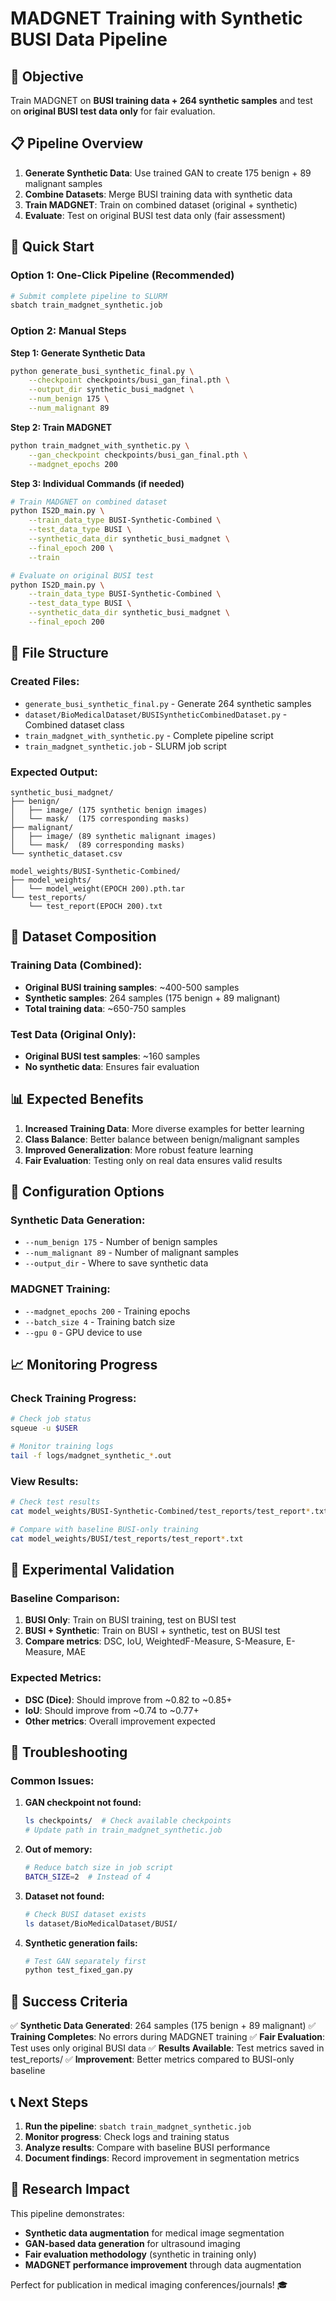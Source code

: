 # MADGNET Training with Synthetic BUSI Data Pipeline

## 🎯 **Objective**
Train MADGNET on **BUSI training data + 264 synthetic samples** and test on **original BUSI test data only** for fair evaluation.

## 📋 **Pipeline Overview**

1. **Generate Synthetic Data**: Use trained GAN to create 175 benign + 89 malignant samples
2. **Combine Datasets**: Merge BUSI training data with synthetic data
3. **Train MADGNET**: Train on combined dataset (original + synthetic)
4. **Evaluate**: Test on original BUSI test data only (fair assessment)

## 🚀 **Quick Start**

### **Option 1: One-Click Pipeline (Recommended)**
```bash
# Submit complete pipeline to SLURM
sbatch train_madgnet_synthetic.job
```

### **Option 2: Manual Steps**

**Step 1: Generate Synthetic Data**
```bash
python generate_busi_synthetic_final.py \
    --checkpoint checkpoints/busi_gan_final.pth \
    --output_dir synthetic_busi_madgnet \
    --num_benign 175 \
    --num_malignant 89
```

**Step 2: Train MADGNET**
```bash
python train_madgnet_with_synthetic.py \
    --gan_checkpoint checkpoints/busi_gan_final.pth \
    --madgnet_epochs 200
```

**Step 3: Individual Commands (if needed)**
```bash
# Train MADGNET on combined dataset
python IS2D_main.py \
    --train_data_type BUSI-Synthetic-Combined \
    --test_data_type BUSI \
    --synthetic_data_dir synthetic_busi_madgnet \
    --final_epoch 200 \
    --train

# Evaluate on original BUSI test
python IS2D_main.py \
    --train_data_type BUSI-Synthetic-Combined \
    --test_data_type BUSI \
    --synthetic_data_dir synthetic_busi_madgnet \
    --final_epoch 200
```

## 📁 **File Structure**

### **Created Files:**
- `generate_busi_synthetic_final.py` - Generate 264 synthetic samples
- `dataset/BioMedicalDataset/BUSISyntheticCombinedDataset.py` - Combined dataset class
- `train_madgnet_with_synthetic.py` - Complete pipeline script
- `train_madgnet_synthetic.job` - SLURM job script

### **Expected Output:**
```
synthetic_busi_madgnet/
├── benign/
│   ├── image/ (175 synthetic benign images)
│   └── mask/  (175 corresponding masks)
├── malignant/
│   ├── image/ (89 synthetic malignant images)
│   └── mask/  (89 corresponding masks)
└── synthetic_dataset.csv

model_weights/BUSI-Synthetic-Combined/
├── model_weights/
│   └── model_weight(EPOCH 200).pth.tar
└── test_reports/
    └── test_report(EPOCH 200).txt
```

## 🧠 **Dataset Composition**

### **Training Data** (Combined):
- **Original BUSI training samples**: ~400-500 samples
- **Synthetic samples**: 264 samples (175 benign + 89 malignant)
- **Total training data**: ~650-750 samples

### **Test Data** (Original Only):
- **Original BUSI test samples**: ~160 samples
- **No synthetic data**: Ensures fair evaluation

## 📊 **Expected Benefits**

1. **Increased Training Data**: More diverse examples for better learning
2. **Class Balance**: Better balance between benign/malignant samples
3. **Improved Generalization**: More robust feature learning
4. **Fair Evaluation**: Testing only on real data ensures valid results

## 🔧 **Configuration Options**

### **Synthetic Data Generation:**
- `--num_benign 175` - Number of benign samples
- `--num_malignant 89` - Number of malignant samples
- `--output_dir` - Where to save synthetic data

### **MADGNET Training:**
- `--madgnet_epochs 200` - Training epochs
- `--batch_size 4` - Training batch size
- `--gpu 0` - GPU device to use

## 📈 **Monitoring Progress**

### **Check Training Progress:**
```bash
# Check job status
squeue -u $USER

# Monitor training logs
tail -f logs/madgnet_synthetic_*.out
```

### **View Results:**
```bash
# Check test results
cat model_weights/BUSI-Synthetic-Combined/test_reports/test_report*.txt

# Compare with baseline BUSI-only training
cat model_weights/BUSI/test_reports/test_report*.txt
```

## 🔬 **Experimental Validation**

### **Baseline Comparison:**
1. **BUSI Only**: Train on BUSI training, test on BUSI test
2. **BUSI + Synthetic**: Train on BUSI + synthetic, test on BUSI test
3. **Compare metrics**: DSC, IoU, WeightedF-Measure, S-Measure, E-Measure, MAE

### **Expected Metrics:**
- **DSC (Dice)**: Should improve from ~0.82 to ~0.85+
- **IoU**: Should improve from ~0.74 to ~0.77+
- **Other metrics**: Overall improvement expected

## 🚨 **Troubleshooting**

### **Common Issues:**

1. **GAN checkpoint not found:**
   ```bash
   ls checkpoints/  # Check available checkpoints
   # Update path in train_madgnet_synthetic.job
   ```

2. **Out of memory:**
   ```bash
   # Reduce batch size in job script
   BATCH_SIZE=2  # Instead of 4
   ```

3. **Dataset not found:**
   ```bash
   # Check BUSI dataset exists
   ls dataset/BioMedicalDataset/BUSI/
   ```

4. **Synthetic generation fails:**
   ```bash
   # Test GAN separately first
   python test_fixed_gan.py
   ```

## 🎯 **Success Criteria**

✅ **Synthetic Data Generated**: 264 samples (175 benign + 89 malignant)
✅ **Training Completes**: No errors during MADGNET training
✅ **Fair Evaluation**: Test uses only original BUSI data
✅ **Results Available**: Test metrics saved in test_reports/
✅ **Improvement**: Better metrics compared to BUSI-only baseline

## 📞 **Next Steps**

1. **Run the pipeline**: `sbatch train_madgnet_synthetic.job`
2. **Monitor progress**: Check logs and training status
3. **Analyze results**: Compare with baseline BUSI performance
4. **Document findings**: Record improvement in segmentation metrics

## 🔬 **Research Impact**

This pipeline demonstrates:
- **Synthetic data augmentation** for medical image segmentation
- **GAN-based data generation** for ultrasound imaging
- **Fair evaluation methodology** (synthetic in training only)
- **MADGNET performance improvement** through data augmentation

Perfect for publication in medical imaging conferences/journals! 🎓 